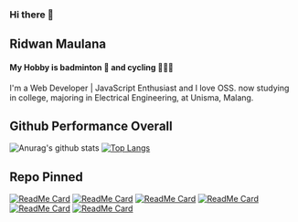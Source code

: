 ### Hi there 👋

## Ridwan Maulana
#### My Hobby is badminton 🏸 and cycling 🚴🏻‍♂️

I'm a Web Developer | JavaScript Enthusiast and I love OSS.
now studying in college, majoring in Electrical Engineering, at Unisma, Malang.

## Github Performance Overall

![Anurag's github stats](https://github-readme-stats.vercel.app/api?username=R1dwanMaulana&show_icons=true&theme=synthwave)
[![Top Langs](https://github-readme-stats.vercel.app/api/top-langs/?username=R1dwanMaulana&theme=synthwave&layout=compact)](https://github.com/anuraghazra/github-readme-stats)
## Repo Pinned
[![ReadMe Card](https://github-readme-stats.vercel.app/api/pin/?username=R1dwanMaulana&repo=information-football-PWA&theme=vue-dark)](https://github.com/anuraghazra/github-readme-stats)
[![ReadMe Card](https://github-readme-stats.vercel.app/api/pin/?username=R1dwanMaulana&repo=niki-store-backend&theme=vue-dark)](https://github.com/anuraghazra/github-readme-stats)
[![ReadMe Card](https://github-readme-stats.vercel.app/api/pin/?username=R1dwanMaulana&repo=IT-unisma&theme=vue-dark)](https://github.com/anuraghazra/github-readme-stats)
[![ReadMe Card](https://github-readme-stats.vercel.app/api/pin/?username=R1dwanMaulana&repo=niki-store&theme=vue-dark)](https://github.com/anuraghazra/github-readme-stats)
[![ReadMe Card](https://github-readme-stats.vercel.app/api/pin/?username=R1dwanMaulana&repo=rest-api&theme=vue-dark)](https://github.com/anuraghazra/github-readme-stats)
[![ReadMe Card](https://github-readme-stats.vercel.app/api/pin/?username=R1dwanMaulana&repo=learn-TS&theme=vue-dark)](https://github.com/anuraghazra/github-readme-stats)
